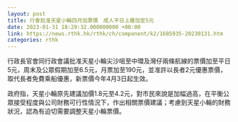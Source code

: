 ```yaml
---
layout: post
title: 行會批准天星小輪四月加票價　成人平日上層加至5元
date: 2023-01-31 18:29:32.000000000 +08:00
link: https://news.rthk.hk/rthk/ch/component/k2/1685935-20230131.htm
categories: rthk
---
```


行政長官會同行政會議批准天星小輪尖沙咀至中環及灣仔兩條航線的票價加至平日5元，周末及公眾假期加至6.5元，月票加至190元，並准許以長者2元優惠票價，取代長者免費乘船優惠，新票價今年4月3日起生效。

政府指，天星小輪原先建議加價1.8元至4.2元，對市民來說是加幅過高，在平衡公眾接受程度與公司財務可行性情況下，作出相關票價建議；考慮到天星小輪的財務狀況，認為有迫切需要調整天星小輪票價。
